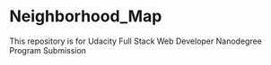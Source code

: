 # Neighborhood_Map
This repository is for Udacity Full Stack Web Developer Nanodegree Program Submission

